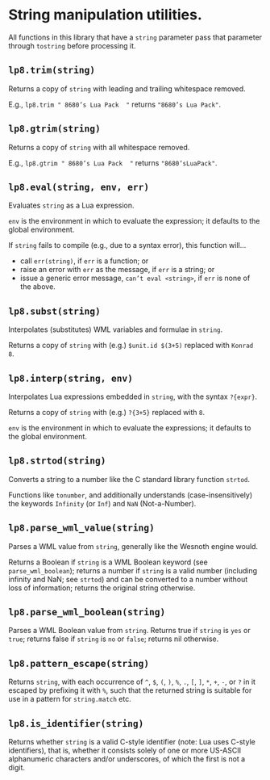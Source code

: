 
String manipulation utilities.
===============================================================================

All functions in this library that have a `string` parameter pass that
parameter through `tostring` before processing it.


`lp8.trim(string)`
-------------------------------------------------------------------------------
Returns a copy of `string` with leading and trailing whitespace removed.

E.g., `lp8.trim " 8680’s Lua Pack  "` returns `"8680’s Lua Pack"`.


`lp8.gtrim(string)`
-------------------------------------------------------------------------------
Returns a copy of `string` with all whitespace removed.

E.g., `lp8.gtrim " 8680’s Lua Pack  "` returns `"8680’sLuaPack"`.


`lp8.eval(string, env, err)`
-------------------------------------------------------------------------------
Evaluates `string` as a Lua expression.

`env` is the environment in which to evaluate the expression; it defaults to
the global environment.

If `string` fails to compile (e.g., due to a syntax error), this function
will…

* call `err(string)`, if `err` is a function; or
* raise an error with `err` as the message, if `err` is a string; or
* issue a generic error message, `can’t eval <string>`, if `err` is none of
  the above.


`lp8.subst(string)`
-------------------------------------------------------------------------------
Interpolates (substitutes) WML variables and formulae in `string`.

Returns a copy of `string` with (e.g.) `$unit.id $(3+5)` replaced with `Konrad
8`.


`lp8.interp(string, env)`
-------------------------------------------------------------------------------
Interpolates Lua expressions embedded in `string`, with the syntax `?{expr}`.

Returns a copy of `string` with (e.g.) `?{3+5}` replaced with `8`.

`env` is the environment in which to evaluate the expressions; it defaults to
the global environment.


`lp8.strtod(string)`
-------------------------------------------------------------------------------
Converts a string to a number like the C standard library function `strtod`.

Functions like `tonumber`, and additionally understands (case-insensitively)
the keywords `Infinity` (or `Inf`) and `NaN` (Not-a-Number).


`lp8.parse_wml_value(string)`
-------------------------------------------------------------------------------
Parses a WML value from `string`, generally like the Wesnoth engine would.

Returns a Boolean if `string` is a WML Boolean keyword (see
`parse_wml_boolean`); returns a number if `string` is a valid number (including
infinity and NaN; see `strtod`) and can be converted to a number without loss
of information; returns the original string otherwise.


`lp8.parse_wml_boolean(string)`
-------------------------------------------------------------------------------
Parses a WML Boolean value from `string`. Returns true if `string` is `yes` or
`true`; returns false if `string` is `no` or `false`; returns nil otherwise.


`lp8.pattern_escape(string)`
-------------------------------------------------------------------------------
Returns `string`, with each occurrence of `^`, `$`, `(`, `)`, `%`, `.`, `[`,
`]`, `*`, `+`, `-`, or `?` in it escaped by prefixing it with `%`, such that
the returned string is suitable for use in a pattern for `string.match` etc.


`lp8.is_identifier(string)`
-------------------------------------------------------------------------------
Returns whether `string` is a valid C-style identifier (note: Lua uses C-style
identifiers), that is, whether it consists solely of one or more US-ASCII
alphanumeric characters and/or underscores, of which the first is not a digit.

